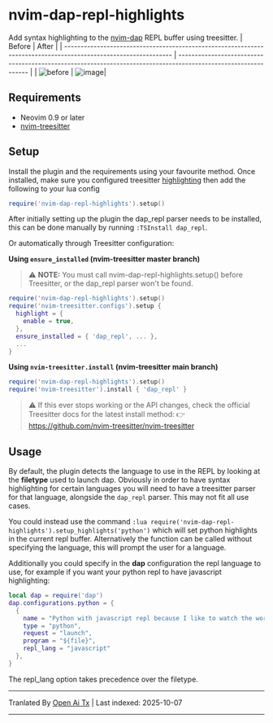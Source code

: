 # nvim-dap-repl-highlights
Add syntax highlighting to the [nvim-dap](https://github.com/mfussenegger/nvim-dap) REPL buffer using treesitter.
| Before                                                                                                          | After                                                                                                          |
| --------------------------------------------------------------------------------------------------------------- | -------------------------------------------------------------------------------------------------------------- |
| ![before](https://user-images.githubusercontent.com/20954878/235993939-a3ad95eb-9dfa-41a4-b70e-3a4e890e2adf.png) | ![image](https://user-images.githubusercontent.com/20954878/235993604-642fe658-6cc9-40e0-846c-00df11d963e1.png)|

## Requirements
* Neovim 0.9 or later
* [nvim-treesitter](https://github.com/nvim-treesitter/nvim-treesitter)

## Setup
Install the plugin and the requirements using your favourite method. Once installed, make sure you configured treesitter [highlighting](https://github.com/nvim-treesitter/nvim-treesitter#modules) then add the following to your lua config
```lua
require('nvim-dap-repl-highlights').setup()
```
After initially setting up the plugin the dap_repl parser needs to be installed, this can be done manually by running `:TSInstall dap_repl`.

Or automatically through Treesitter configuration:

**Using `ensure_installed` (nvim-treesitter master branch)**
> ⚠️ **NOTE:** You must call nvim-dap-repl-highlights.setup() before Treesitter, or the dap_repl parser won't be found.
```lua
require('nvim-dap-repl-highlights').setup()
require('nvim-treesitter.configs').setup {
  highlight = {
    enable = true,
  },
  ensure_installed = { 'dap_repl', ... },
  ...
}
```
**Using `nvim-treesitter.install` (nvim-treesitter main branch)**
```lua
require('nvim-dap-repl-highlights').setup()
require('nvim-treesitter').install { 'dap_repl' }
```
> ⚠️ If this ever stops working or the API changes, check the official Treesitter docs for the latest install method:
> 👉 https://github.com/nvim-treesitter/nvim-treesitter

## Usage
By default, the plugin detects the language to use in the REPL by looking at the **filetype** used to launch dap. Obviously in order to have syntax highlighting for certain languages you will need to have a treesitter parser for that language, alongside the `dap_repl` parser.
This may not fit all use cases.

You could instead use the command `:lua require('nvim-dap-repl-highlights').setup_highlights('python')` which will set python highlights in the current repl buffer.
Alternatively the function can be called without specifying the language, this will prompt the user for a language.

Additionally you could specify in the **dap** configuration the repl language to use, for example if you want your python repl to have javascript highlighting:
```lua
local dap = require('dap')
dap.configurations.python = {
  {
    name = "Python with javascript repl because I like to watch the world burn 🔥🔥🔥",
    type = "python",
    request = "launch",
    program = "${file}",
    repl_lang = "javascript"
  },
}
```
The repl_lang option takes precedence over the filetype.


---

Tranlated By [Open Ai Tx](https://github.com/OpenAiTx/OpenAiTx) | Last indexed: 2025-10-07

---